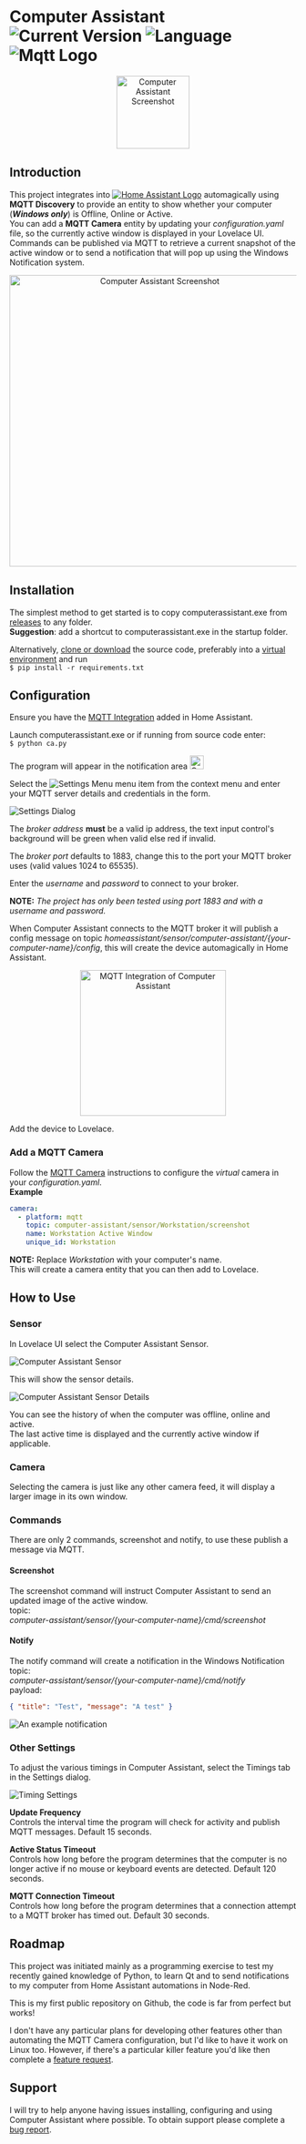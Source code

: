 # Computer Assistant ![Current Version](https://img.shields.io/badge/version-0.1.0-blue.svg) ![Language](https://img.shields.io/badge/Python-3.8.8-blue) ![Mqtt Logo](https://img.shields.io/static/v1?label=&message=MQTT&color=blueviolet&logo=eclipse-mosquitto)

<p align=center>
<img src="./images/computer-assistant-icon.png" alt="Computer Assistant Screenshot" height="128">
<p>

## Introduction

This project integrates into [![Home Assistant Logo](https://img.shields.io/static/v1?label=&message=Home%20Assistant&color=41bdf5&logo=home-assistant&logoColor=white)](https://www.home-assistant.io/) automagically using **MQTT Discovery** to provide an entity to show whether your computer (**_Windows only_**) is Offline, Online or Active.  
You can add a **MQTT Camera** entity by updating your _configuration.yaml_ file, so the currently active window is displayed in your Lovelace UI.  
Commands can be published via MQTT to retrieve a current snapshot of the active window or to send a notification that will pop up using the Windows Notification system.

<p align=center>
<img src="./github_images/computer-assistant-snapshot.png" alt="Computer Assistant Screenshot" height="512">
<p>

## Installation

The simplest method to get started is to copy computerassistant.exe from [releases](https://github.com/malcolmcdixon/computerassistant/releases) to any folder.  
**Suggestion**: add a shortcut to computerassistant.exe in the startup folder.

Alternatively, [clone or download](https://docs.github.com/en/github/getting-started-with-github/getting-changes-from-a-remote-repository#cloning-a-repository) the source code, preferably into a [virtual environment](https://docs.python.org/3/library/venv.html) and run  
`$ pip install -r requirements.txt`

## Configuration

Ensure you have the [MQTT Integration](https://www.home-assistant.io/integrations/mqtt) added in Home Assistant.

Launch computerassistant.exe or if running from source code enter:  
`$ python ca.py`

The program will appear in the notification area <img src="./images/computer-assistant-icon.png" alt="Computer Assistant Logo" height="24">

Select the <img src="./github_images/settings_menu.png" alt="Settings Menu"> menu item from the context menu and enter your MQTT server details and credentials in the form.

<img src="./github_images/settings.png" alt="Settings Dialog">

The _broker address_ **must** be a valid ip address, the text input control's background will be green when valid else red if invalid.

The _broker port_ defaults to 1883, change this to the port your MQTT broker uses (valid values 1024 to 65535).

Enter the _username_ and _password_ to connect to your broker.

**NOTE:** _The project has only been tested using port 1883 and with a username and password._

When Computer Assistant connects to the MQTT broker it will publish a config message on topic _homeassistant/sensor/computer-assistant/{your-computer-name}/config_, this will create the device automagically in Home Assistant.

<p align=center>
<img src="./github_images/mqtt-integration.png" alt="MQTT Integration of Computer Assistant" height="256">
<p>

Add the device to Lovelace.

### Add a MQTT Camera

Follow the [MQTT Camera](https://www.home-assistant.io/integrations/camera.mqtt/) instructions to configure the _virtual_ camera in your _configuration.yaml_.  
**Example**

```yaml
camera:
  - platform: mqtt
    topic: computer-assistant/sensor/Workstation/screenshot
    name: Workstation Active Window
    unique_id: Workstation
```

**NOTE:** Replace _Workstation_ with your computer's name.  
This will create a camera entity that you can then add to Lovelace.

## How to Use

### Sensor

In Lovelace UI select the Computer Assistant Sensor.

<img src="./github_images/computer-assistant-sensor.png" alt="Computer Assistant Sensor">

This will show the sensor details.

<img src="./github_images/computer-assistant-sensor-detail.png" alt="Computer Assistant Sensor Details">

You can see the history of when the computer was offline, online and active.  
The last active time is displayed and the currently active window if applicable.

### Camera

Selecting the camera is just like any other camera feed, it will display a larger image in its own window.

### Commands

There are only 2 commands, screenshot and notify, to use these publish a message via MQTT.

#### Screenshot

The screenshot command will instruct Computer Assistant to send an updated image of the active window.  
topic:  
_computer-assistant/sensor/{your-computer-name}/cmd/screenshot_

#### Notify

The notify command will create a notification in the Windows Notification
topic:  
_computer-assistant/sensor/{your-computer-name}/cmd/notify_  
payload:

```json
{ "title": "Test", "message": "A test" }
```

<img src="./github_images/notification.png" alt="An example notification">

### Other Settings

To adjust the various timings in Computer Assistant, select the Timings tab in the Settings dialog.

<img src="./github_images/settings_timing.png" alt="Timing Settings">

**Update Frequency**  
Controls the interval time the program will check for activity and publish MQTT messages. Default 15 seconds.

**Active Status Timeout**  
Controls how long before the program determines that the computer is no longer active if no mouse or keyboard events are detected. Default 120 seconds.

**MQTT Connection Timeout**  
Controls how long before the program determines that a connection attempt to a MQTT broker has timed out. Default 30 seconds.

## Roadmap

This project was initiated mainly as a programming exercise to test my recently gained knowledge of Python, to learn Qt and to send notifications to my computer from Home Assistant automations in Node-Red.

This is my first public repository on Github, the code is far from perfect but works!

I don't have any particular plans for developing other features other than automating the MQTT Camera configuration, but I'd like to have it work on Linux too. However, if there's a particular killer feature you'd like then complete a [feature request](https://github.com/malcolmcdixon/computerassistant/issues/new?template=feature_request.md).

## Support

I will try to help anyone having issues installing, configuring and using Computer Assistant where possible.
To obtain support please complete a [bug report](https://github.com/malcolmcdixon/computerassistant/issues/new?template=bug_report.md).
